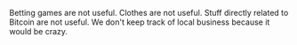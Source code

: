 Betting games are not useful. Clothes are not useful. Stuff directly related to Bitcoin are not useful. We don't keep track of local business because it would be crazy.

